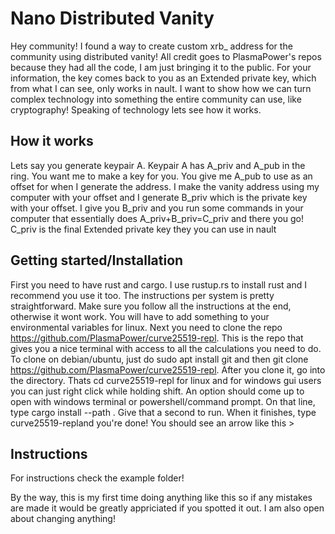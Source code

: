 # Nano Distributed Vanity
Hey community! I found a way to create custom xrb_ address for the community using distributed vanity! All credit goes to PlasmaPower's repos because they had all the code, I am just bringing it to the public. For your information, the key comes back to you as an Extended private key, which from what I can see, only works in nault. I want to show how we can turn complex technology into something the entire community can use, like cryptography! Speaking of technology lets see how it works.
## How it works
Lets say you generate keypair A. Keypair A has A_priv and A_pub in the ring. You want me to make a key for you. You give me A_pub to use as an offset for when I generate the address. I make the vanity address using my computer with your offset and I generate B_priv which is the private key with your offset. I give you B_priv and you run some commands in your computer that essentially does A_priv+B_priv=C_priv and there you go! C_priv is the final Extended private key they you can use in nault
## Getting started/Installation
First you need to have rust and cargo. I use rustup.rs to install rust and I recommend you use it too. The instructions per system is pretty straightforward. Make sure you follow all the instructions at the end, otherwise it wont work. You will have to add something to your environmental variables for linux. Next you need to clone the repo https://github.com/PlasmaPower/curve25519-repl. This is the repo that gives you a nice terminal with access to all the calculations you need to do. To clone on debian/ubuntu, just do sudo apt install git and then git clone https://github.com/PlasmaPower/curve25519-repl. After you clone it, go into the directory. Thats cd curve25519-repl for linux and for windows gui users you can just right click while holding shift. An option should come up to open with windows terminal or powershell/command prompt. On that line, type cargo install --path . Give that a second to run. When it finishes, type curve25519-repland you're done! You should see an arrow like this > 
## Instructions
For instructions check the example folder!

By the way, this is my first time doing anything like this so if any mistakes are made it would be greatly appriciated if you spotted it out. I am also open about changing anything!
